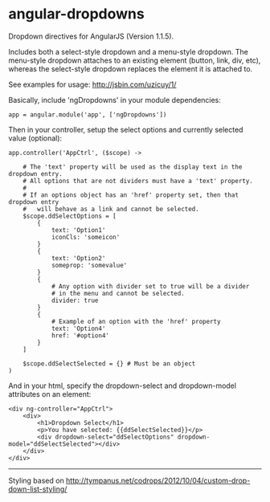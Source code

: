 angular-dropdowns
=================

Dropdown directives for AngularJS (Version 1.1.5).  

Includes both a select-style dropdown and a menu-style dropdown.  The menu-style dropdown attaches to an existing element (button, link, div, etc), whereas the select-style dropdown replaces the element it is attached to.

See examples for usage: http://jsbin.com/uzicuy/1/

Basically, include 'ngDropdowns' in your module dependencies:

    app = angular.module('app', ['ngDropdowns'])

Then in your controller, setup the select options and currently selected value (optional):

    app.controller('AppCtrl', ($scope) ->
      
        # The 'text' property will be used as the display text in the dropdown entry.
        # All options that are not dividers must have a 'text' property.
        # 
        # If an options object has an 'href' property set, then that dropdown entry
        #   will behave as a link and cannot be selected. 
        $scope.ddSelectOptions = [
            {
                text: 'Option1'
                iconCls: 'someicon'
            }
            {
                text: 'Option2'
                someprop: 'somevalue'
            }
            {
                # Any option with divider set to true will be a divider
                # in the menu and cannot be selected.
                divider: true 
            }  
            {
                # Example of an option with the 'href' property
                text: 'Option4'
                href: '#option4' 
            }                   
        ]  

        $scope.ddSelectSelected = {} # Must be an object
    )
    
And in your html, specify the dropdown-select and dropdown-model attributes on an element:

    <div ng-controller="AppCtrl">
        <div>
            <h1>Dropdown Select</h1>
            <p>You have selected: {{ddSelectSelected}}</p>
            <div dropdown-select="ddSelectOptions" dropdown-model="ddSelectSelected"></div>
        </div>
    </div>
    
-------------

Styling based on http://tympanus.net/codrops/2012/10/04/custom-drop-down-list-styling/
